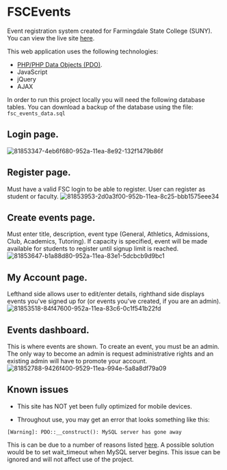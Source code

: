 # FSCEvents
Event registration system created for Farmingdale State College (SUNY).
You can view the live site [here](fscevents.com).

This web application uses the following technologies:
- [PHP/PHP Data Objects (PDO)](https://www.php.net/manual/en/book.pdo.php).
- JavaScript
- jQuery
- AJAX

In order to run this project locally you will need the following database tables. You can download a backup of the database 
using the file: ```fsc_events_data.sql```

## Login page.
![81853347-4eb6f680-952a-11ea-8e92-132f1479b86f](https://user-images.githubusercontent.com/50625576/89063907-fc21f500-d336-11ea-99f2-f71c7b8ccdd3.png)

## Register page. 
Must have a valid FSC login to be able to register. User can register as student or faculty. 
![81853953-2d0a3f00-952b-11ea-8c25-bbb1575eee34](https://user-images.githubusercontent.com/50625576/89063714-b1a07880-d336-11ea-9e65-f8a5089b081e.png)

## Create events page. 
Must enter title, description, event type (General, Athletics, Admissions, Club, Academics, Tutoring).
If capacity is specified, event will be made available for students to register until signup limit is reached.
![81853647-b1a88d80-952a-11ea-83e1-5dcbcb9d9bc1](https://user-images.githubusercontent.com/50625576/89063846-e7ddf800-d336-11ea-8929-3f0deab183c3.png)

## My Account page. 
Lefthand side allows user to edit/enter details, righthand side displays events you've signed up for (or events you've created, if you are an admin).
![81853518-84f47600-952a-11ea-83c6-0c1f541b22fd](https://user-images.githubusercontent.com/50625576/89063871-f0cec980-d336-11ea-91a5-8b50c309ccb4.png)

## Events dashboard. 
This is where events are shown. To create an event, you must be an admin. The only way to become an admin is request administrative rights and an existing admin will have to promote your account.
![81852788-9426f400-9529-11ea-994e-5a8a8df79a09](https://user-images.githubusercontent.com/50625576/89063941-0d6b0180-d337-11ea-8aa6-5250808c851b.png)

## Known issues

- This site has NOT yet been fully optimized for mobile devices.

- Throughout use, you may get an error that looks something like this:

``` [Warning]: PDO::__construct(): MySQL server has gone away ```

This is can be due to a number of reasons listed [here](https://dev.mysql.com/doc/refman/8.0/en/gone-away.html).
A possible solution would be to set wait_timeout when MySQL server begins. 
This issue can be ignored and will not affect use of the project.
